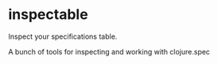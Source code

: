 # inspectable

Inspect your specifications table.

A bunch of tools for inspecting and working with clojure.spec
